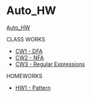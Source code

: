 # Auto_HW

[Auto_HW](https://github.com/cankaya96/Auto_HW)<br>

CLASS WORKS
- [CW1 - DFA](https://cankaya96.github.io/Auto_HW/CW1/DFA1.html) <br>
- [CW2 - NFA](https://cankaya96.github.io/Auto_HW/CW2/CW2.html) <br>
- [CW3 - Regular Expressions](https://cankaya96.github.io/Auto_HW/CW3/CW3.html) <br>

HOMEWORKS <br>
- [HW1 - Pattern](https://cankaya96.github.io/Auto_HW/HW1/HW1.html) <br>
